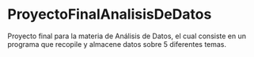 # ProyectoFinalAnalisisDeDatos
Proyecto final para la materia de Análisis de Datos, el cual consiste en un programa que recopile y almacene datos sobre 5 diferentes temas.

